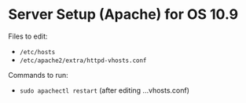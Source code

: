 # Server Setup (Apache) for OS 10.9

Files to edit:

* `/etc/hosts`
* `/etc/apache2/extra/httpd-vhosts.conf`

Commands to run:

* `sudo apachectl restart` (after editing ...vhosts.conf)